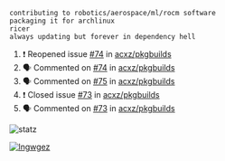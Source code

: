 ```
contributing to robotics/aerospace/ml/rocm software
packaging it for archlinux
ricer
always updating but forever in dependency hell
```

<!--START_SECTION:activity-->
1. ❗️ Reopened issue [#74](https://github.com/acxz/pkgbuilds/issues/74) in [acxz/pkgbuilds](https://github.com/acxz/pkgbuilds)
2. 🗣 Commented on [#74](https://github.com/acxz/pkgbuilds/issues/74) in [acxz/pkgbuilds](https://github.com/acxz/pkgbuilds)
3. 🗣 Commented on [#75](https://github.com/acxz/pkgbuilds/issues/75) in [acxz/pkgbuilds](https://github.com/acxz/pkgbuilds)
4. ❗️ Closed issue [#73](https://github.com/acxz/pkgbuilds/issues/73) in [acxz/pkgbuilds](https://github.com/acxz/pkgbuilds)
5. 🗣 Commented on [#73](https://github.com/acxz/pkgbuilds/issues/73) in [acxz/pkgbuilds](https://github.com/acxz/pkgbuilds)
<!--END_SECTION:activity-->


![statz](https://github-readme-stats.vercel.app/api?username=acxz&include_all_commits=true&show_icons=true)

[![lngwgez](https://github-readme-stats.vercel.app/api/top-langs/?username=acxz&layout=compact)](https://github.com/acxz/github-readme-stats)


<!--
**acxz/acxz** is a ✨ _special_ ✨ repository because its `README.md` (this file) appears on your GitHub profile.

Here are some ideas to get you started:

- 🔭 I’m currently working on ...
- 🌱 I’m currently learning ...
- 👯 I’m looking to collaborate on ...
- 🤔 I’m looking for help with ...
- 💬 Ask me about ...
- 📫 How to reach me: ...
- 😄 Pronouns: ...
- ⚡ Fun fact: ...
-->
